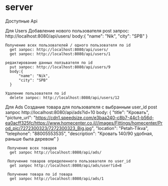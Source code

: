 # server
Доступные Api

Для Users
    Добавление нового пользователя
      post запрос:  http://localhost:8080/api/users/ 
      body:{
          "name": "Nik",
          "city": "SPB"
      }

    Получение всех пользователей / одного пользователя по id
      get запрос: http://localhost:8080/api/users/
      get запрос: http://localhost:8080/api/users/1

    редактирование данных ползьвателя по id
      put запрос: http://localhost:8080/api/users/9
      body:{
          "name": "Nik",
          "city": "SPB"
      }

    Удаление пользователя по id
      delete запрос: http://localhost:8080/api/users/12
    
Для Ads
    Создание товара для пользователя с выбранным user_id
      post запрос  http://localhost:8080/api/ads?id=10
      body: 
      {
      "title": "Кровать",
      "picture_url": "https://cdn1.speedsize.com/e3baa240-c8b7-44c1-b56d-ea0acff325fc/https://www.homecenter.co.il//images/Fittings/homecenter/Prod_pic/7272300323/7272300323_Big.jpg",
      "location": "Petah-Tikva",
      "telephone": "88005553535",
      "description": "Кровать 140/90 удобная, раньше была деревом"
      }
       
     Получение всех товаров
      get запрос http://localhost:8080/api/ads/
      
     Получение товаров определенного пользователя по user_id
      get запрос http://localhost:8080/api/ads/user?id=8
      
     Получение товара по id товара
      get запрос http://localhost:8080/api/ads/1
     


